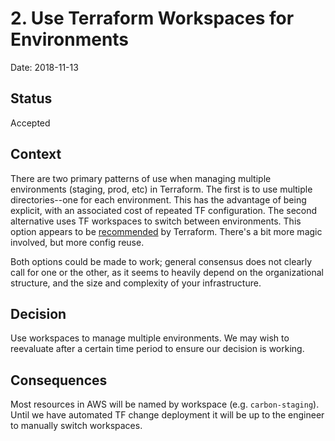 # 2. Use Terraform Workspaces for Environments

Date: 2018-11-13

## Status

Accepted

## Context

There are two primary patterns of use when managing multiple environments (staging, prod, etc) in Terraform. The first is to use multiple directories--one for each environment. This has the advantage of being explicit, with an associated cost of repeated TF configuration. The second alternative uses TF workspaces to switch between environments. This option appears to be [recommended](https://www.terraform.io/docs/enterprise/guides/recommended-practices/part1.html#one-workspace-per-environment-per-terraform-configuration) by Terraform. There's a bit more magic involved, but more config reuse.

Both options could be made to work; general consensus does not clearly call for one or the other, as it seems to heavily depend on the organizational structure, and the size and complexity of your infrastructure.

## Decision

Use workspaces to manage multiple environments. We may wish to reevaluate after a certain time period to ensure our decision is working.

## Consequences

Most resources in AWS will be named by workspace (e.g. `carbon-staging`). Until we have automated TF change deployment it will be up to the engineer to manually switch workspaces.
